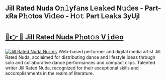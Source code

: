 ## Jill Rated Nuda O𝚗𝚕yf𝚊ns L𝚎a𝚔ed N𝚞𝚍es - Part-xRa P𝚑𝚘tos Vi𝚍𝚎o - H𝚘𝚝 Part L𝚎a𝚔s 3yUjl

# <h2><a href="http://kf5ub3p.oniu.top/?m=Jill+Rated+Nuda">🔗👉 🔴 Jill Rated Nuda P𝚑ot𝚘𝚜 V𝚒d𝚎o</a></h2>

[![Jill Rated Nuda Nu𝚍e𝚜](https://i.imgur.com/0qMVB7G.gif)](http://kf5ub3p.oniu.top/?m=Jill+Rated+Nuda)
Web-based performer and digital media artist Jill Rated Nuda, acclaimed for distributing dance and lifestyle ideas through solo and collaborative dance performances and compact clips. Talented writer Jill Rated Nuda, recognized for their exceptional skills and accomplishments in the realm of literature.  
